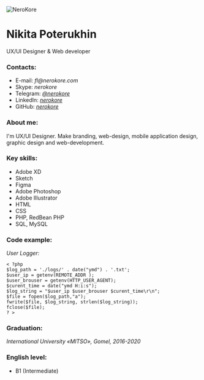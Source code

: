 ![NeroKore](https://nerokore.com/wp-content/uploads/2020/04/cropped-nk100x100.png)

# Nikita Poterukhin
UX/UI Designer & Web developer

### Contacts:

- E-mail:  _fl@nerokore.com_
- Skype: _nerokore_
- Telegram:  [_@nerokore_](https://t.me/nerokore)
- LinkedIn:  [_nerokore_](https://www.linkedin.com/in/nerokore)
- GitHub:  [_nerokore_](https://github.com/nerokore)

### About me:

I'm UX/UI Designer. Make branding, web-design, mobile application design, graphic design and web-development.

### Key skills:

- Adobe XD
- Sketch
- Figma
- Adobe Photoshop
- Adobe Illustrator
- HTML
- CSS
- PHP, RedBean PHP
- SQL, MySQL

### Code example: 
_User Logger:_

```
< ?php
$log_path = './logs/' . date("ymd") . '.txt';
$user_ip = getenv(REMOTE_ADDR );
$user_brouser = getenv(HTTP_USER_AGENT);
$curent_time = date("ymd H:i:s");
$log_string = "$user_ip $user_brouser $curent_time\r\n";
$file = fopen($log_path,"a");
fwrite($file, $log_string, strlen($log_string));
fclose($file);
? >
```

### Graduation:

_International University «MITSO», Gomel, 2016-2020_ 

### English level:

* B1 (Intermediate)